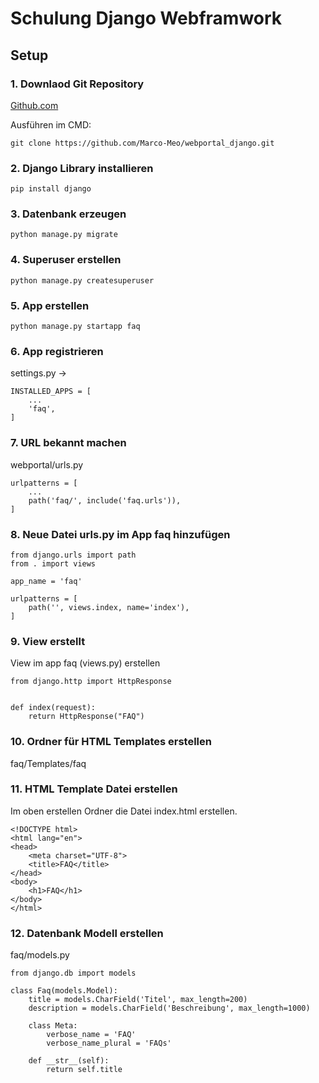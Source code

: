 # Schulung Django Webframwork
## Setup

### 1. Downlaod Git Repository

[Github.com]('https://github.com/Marco-Meo/webportal_django.git')

Ausführen im CMD:

`git clone https://github.com/Marco-Meo/webportal_django.git`


### 2. Django Library installieren

`pip install django`

### 3. Datenbank erzeugen

`python manage.py migrate`

### 4. Superuser erstellen

`python manage.py createsuperuser`

### 5. App erstellen

`python manage.py startapp faq`

### 6. App registrieren

settings.py -> 
```
INSTALLED_APPS = [
    ...
    'faq',
]
```

### 7. URL bekannt machen
webportal/urls.py
```
urlpatterns = [
    ...
    path('faq/', include('faq.urls')),
]
```

### 8. Neue Datei urls.py im App faq hinzufügen

```
from django.urls import path
from . import views

app_name = 'faq'

urlpatterns = [
    path('', views.index, name='index'),
]
```

### 9. View erstellt
View im app faq (views.py) erstellen

```
from django.http import HttpResponse


def index(request):
    return HttpResponse("FAQ")
```

### 10. Ordner für HTML Templates erstellen
faq/Templates/faq

### 11. HTML Template Datei erstellen
Im oben erstellen Ordner die Datei index.html erstellen.
```
<!DOCTYPE html>
<html lang="en">
<head>
    <meta charset="UTF-8">
    <title>FAQ</title>
</head>
<body>
    <h1>FAQ</h1>
</body>
</html>
```

### 12. Datenbank Modell erstellen
faq/models.py

```
from django.db import models

class Faq(models.Model):
    title = models.CharField('Titel', max_length=200)
    description = models.CharField('Beschreibung', max_length=1000)

    class Meta:
        verbose_name = 'FAQ'
        verbose_name_plural = 'FAQs'

    def __str__(self):
        return self.title

```
